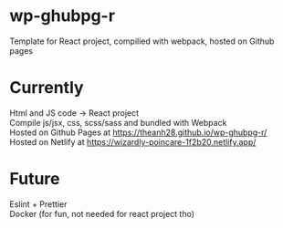 # wp-ghubpg-r
Template for React project, compilied with webpack, hosted on Github pages

# Currently
  Html and JS code -> React project  
  Compile js/jsx, css, scss/sass and bundled with Webpack  
  Hosted on Github Pages at https://theanh28.github.io/wp-ghubpg-r/  
  Hosted on Netlify at https://wizardly-poincare-1f2b20.netlify.app/
  
# Future
  Eslint + Prettier  
  Docker (for fun, not needed for react project tho)
